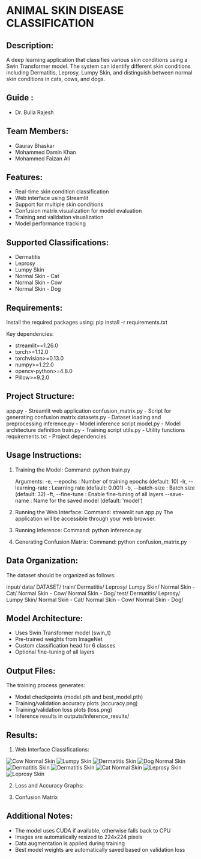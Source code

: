 ANIMAL SKIN DISEASE CLASSIFICATION
==================================

Description:
------------
A deep learning application that classifies various skin conditions using a Swin Transformer model. The system can identify different skin conditions including Dermatitis, Leprosy, Lumpy Skin, and distinguish between normal skin conditions in cats, cows, and dogs.

Guide :
--------
* Dr. Bulla Rajesh

Team Members:
-------------
* Gaurav Bhaskar 
* Mohammed Damin Khan 
* Mohammed Faizan Ali 


Features:
---------
* Real-time skin condition classification
* Web interface using Streamlit
* Support for multiple skin conditions
* Confusion matrix visualization for model evaluation
* Training and validation visualization
* Model performance tracking

Supported Classifications:
--------------------------
* Dermatitis
* Leprosy
* Lumpy Skin
* Normal Skin - Cat
* Normal Skin - Cow
* Normal Skin - Dog

Requirements:
-------------
Install the required packages using:
pip install -r requirements.txt

Key dependencies:
* streamlit==1.26.0
* torch>=1.12.0
* torchvision>=0.13.0
* numpy>=1.22.0
* opencv-python>=4.8.0
* Pillow>=9.2.0

Project Structure:
-----------------
app.py                   - Streamlit web application
confusion_matrix.py      - Script for generating confusion matrix
datasets.py              - Dataset loading and preprocessing
inference.py             - Model inference script
model.py                 - Model architecture definition
train.py                 - Training script
utils.py                 - Utility functions
requirements.txt         - Project dependencies

Usage Instructions:
------------------

1. Training the Model:
   Command: python train.py 

   Arguments:
   -e, --epochs         : Number of training epochs (default: 10)
   -lr, --learning-rate : Learning rate (default: 0.001)
   -b, --batch-size     : Batch size (default: 32)
   -ft, --fine-tune     : Enable fine-tuning of all layers
   --save-name          : Name for the saved model (default: 'model')

2. Running the Web Interface:
   Command: streamlit run app.py
   The application will be accessible through your web browser.

3. Running Inference:
   Command: python inference.py 

4. Generating Confusion Matrix:
   Command: python confusion_matrix.py

Data Organization:
-----------------
The dataset should be organized as follows:

input/
    data/
        DATASET/
            train/
                Dermatitis/
                Leprosy/
                Lumpy Skin/
                Normal Skin - Cat/
                Normal Skin - Cow/
                Normal Skin - Dog/
            test/
                Dermatitis/
                Leprosy/
                Lumpy Skin/
                Normal Skin - Cat/
                Normal Skin - Cow/
                Normal Skin - Dog/

Model Architecture:
------------------
* Uses Swin Transformer model (swin_t)
* Pre-trained weights from ImageNet
* Custom classification head for 6 classes
* Optional fine-tuning of all layers

Output Files:
------------
The training process generates:
* Model checkpoints (model.pth and best_model.pth)
* Training/validation accuracy plots (accuracy.png)
* Training/validation loss plots (loss.png)
* Inference results in outputs/inference_results/

Results:
--------

1. Web Interface Classifications:

![Cow Normal Skin](Images/Cow-normal-skin.png)
![Lumpy Skin](Images/1-Lumpy-Skin-Disease.png) 
![Dermatitis Skin](Images/2-Lumpy-Skin-Disease.png)
![Dog Normal Skin](Images/Dog-normal-skin.png)
![Dermatitis Skin](Images/1-Dermatitis-Skin-Disease.png) 
![Dermatitis Skin](Images/2-Dermatitis-Skin-Disease.png)
![Cat Normal Skin](Images/Cat-normal-skin.png)
![Leprosy Skin](Images/1-Leprosy-Skin-Disease.png) 
![Leprosy Skin](Images/2-Leprosy-Skin-Disease.png)

2. Loss and Accuracy Graphs:

3. Confusion Matrix



Additional Notes:
----------------
* The model uses CUDA if available, otherwise falls back to CPU
* Images are automatically resized to 224x224 pixels
* Data augmentation is applied during training
* Best model weights are automatically saved based on validation loss





